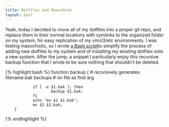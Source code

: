```yaml
---
title: Dotfiles and Masochism
layout: post
---
```


Yeah, today I decided to move all of my dotfiles into a proper git repo, and replace them in their normal locations with symlinks to the organized folder on my system, for easy replication of my vim/i3/etc environments. I was feeling masochistic, so I wrote [a Bash script](https://github.com/thewhitlockian/dotfiles/blob/master/migrate.bash)to simplify the process of adding new dotfiles to my system and of installing my existing dotfiles onto a new system. After the jump, a snippet I particularly enjoy this recursive backup function that I wrote to be sure nothing that shouldn't be deleted.

{% highlight bash %}
		function backup {
				# recursively generates filename.bak backups
				# on file as first arg

				if [ -e $1.bak ]; then
						backup $1.bak;
				fi
				echo "mv $1 $1.bak";
				mv $1 $1.bak;
		}
{% endhighlight %}
